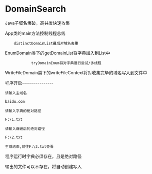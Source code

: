 # DomainSearch
Java子域名爆破，高并发快速收集

App类的main方法控制线程总线 

        distinctDomainList最后对域名去重
        
EnumDomain类下的getDomainList将字典加入到List中

                tryDomainEnum将对字典进行尝试/多线程
                
WriteFileDomain类下的writeFileContext将对收集完毕的域名写入到文件中


程序开启----------------

    请输入主域名
    
    baidu.com
    
    请输入字典的绝对路径
    
    F:\1.txt
    
    请输入爆破后的绝对路径
    
    F:\2.txt
    
    生成结束,前往F:\2.txt查看
    
程序运行时字典必须存在，且是绝对路径

输出的文件可以不存在，将自动创建写入

    
